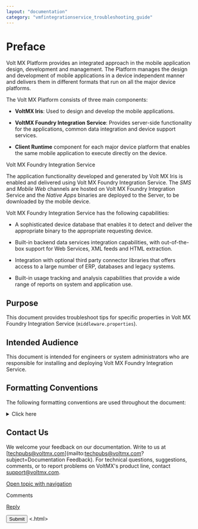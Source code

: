```yaml
---
layout: "documentation"
category: "vmfintegrationservice_troubleshooting_guide"
---
```

                           


Preface
=======

Volt MX  Platform provides an integrated approach in the mobile application design, development and management. The Platform manages the design and development of mobile applications in a device independent manner and delivers them in different formats that run on all the major device platforms.

The Volt MX Platform consists of three main components:

*   **VoltMX Iris**: Used to design and develop the mobile applications.
    
*   **VoltMX Foundry Integration Service**: Provides server-side functionality for the applications, common data integration and device support services.
    
*   **Client Runtime** component for each major device platform that enables the same mobile application to execute directly on the device.
    

Volt MX  Foundry Integration Service

The application functionality developed and generated by Volt MX Iris is enabled and delivered using Volt MX Foundry Integration Service. The _SMS_ and _Mobile Web_ channels are hosted on Volt MX Foundry Integration Service and the _Native Apps_ binaries are deployed to the Server, to be downloaded by the mobile device.

Volt MX  Foundry Integration Service has the following capabilities:

*   A sophisticated device database that enables it to detect and deliver the appropriate binary to the appropriate requesting device.
*   Built-in backend data services integration capabilities, with out-of-the-box support for Web Services, XML feeds and HTML extraction.
*   Integration with optional third party connector libraries that offers access to a large number of ERP, databases and legacy systems.

*   Built-in usage tracking and analysis capabilities that provide a wide range of reports on system and application use.

Purpose
-------

This document provides troubleshoot tips for specific properties in Volt MX Foundry Integration Service (`middleware.properties`).

Intended Audience
-----------------

This document is intended for engineers or system administrators who are responsible for installing and deploying Volt MX Foundry Integration Service.

Formatting Conventions
----------------------

The following formatting conventions are used throughout the document:


<details close markdown="block"><summary>Click here</summary>
 
| Conventions | Explanation |
| --- | --- |
| Monospace | User input text, system prompts, and responses File path Commands Program code File names |
| _Italic_ | Emphasis Names of books, and documents New terminology. |
| **Bold** | Windows Menus Buttons Icons Fields Tabs Folders |
| [URL](http://a/) | Active link to a URL. |
| _Note_ | Provides helpful hints or additional information. |
| _Important_ | Highlights actions or information that might cause problems to systems or data. |
</details>

Contact Us
----------

We welcome your feedback on our documentation. Write to us at [techpubs@voltmx.com](mailto:techpubs@voltmx.com?subject=Documentation Feedback). For technical questions, suggestions, comments, or to report problems on VoltMX's product line, contact [support@voltmx.com](mailto:productsupport@voltmx.com).

[Open topic with navigation](../Content/Overview1.html)

Comments

[Reply](#)

 

</div> <input class="comment-submit" type="button" value="Submit" > </div> </div> </body> <.html></x-turndown>
